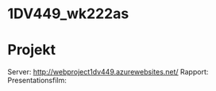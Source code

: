 # 1DV449_wk222as

# Projekt #

Server: http://webproject1dv449.azurewebsites.net/
Rapport:
Presentationsfilm: 
